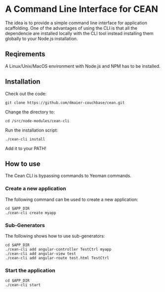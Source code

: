 # A Command Line Interface for CEAN

The idea is to provide a simple command line interface for application scaffolding. One of the advantages of using the CLI is that all the dependencie are installed locally with the CLI tool instead installing them globally to your Node.js installation.

## Reqirements

A Linux/Unix/MacOS environment with Node.js and NPM has to be installed.


## Installation

Check out the code:

```
git clone https://github.com/dmaier-couchbase/cean.git

```

Change the directory to:

```
cd /src/node-modules/cean-cli
```

Run the installation script:

```
./cean-cli install
```

Add it to your PATH!


## How to use

The Cean CLI is bypassing commands to Yeoman commands. 

### Create a new application

The following command can be used to create a new application:

```
cd $APP_DIR
./cean-cli create myapp 
```

### Sub-Generators

The following shows how to use sub-generators:

```
cd $APP_DIR
./cean-cli add angular-controller TestCtrl myapp
./cean-cli add angular-view test
./cean-cli add angular-route test.html TestCtrl
```

### Start the application

```
cd $APP_DIR
./cean-cli start
```
